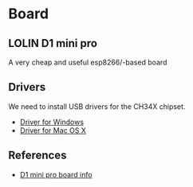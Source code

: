 # Board

## LOLIN D1 mini pro

A very cheap and useful esp8266/-based board

## Drivers

We need to install USB drivers for the CH34X chipset.

- [Driver for Windows](https://wiki.wemos.cc/_media/ch341ser_win_3.4.zip)
- [Driver for Mac OS X](https://wiki.wemos.cc/_media/ch341ser_mac_1.5.zip)

## References

- [D1 mini pro board info](https://wiki.wemos.cc/products:d1:d1_mini_pro)
